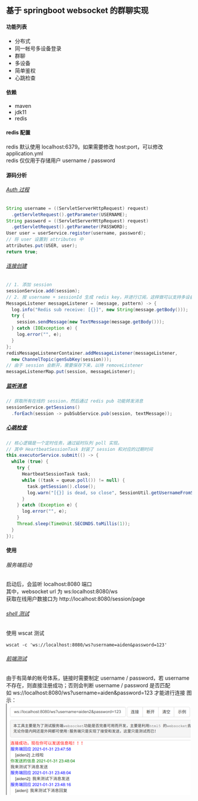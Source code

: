 ## 基于 springboot websocket 的群聊实现

#### 功能列表
- 分布式
- 同一帐号多设备登录
- 群聊
- 多设备
- 简单鉴权
- 心跳检查

#### 依赖
- maven
- jdk11
- redis

#### redis 配置
redis 默认使用 localhost:6379。如果需要修改 host:port，可以修改 application.yml
<br/>
redis 仅仅用于存储用户 username / password

#### 源码分析
###### [Auth 过程](https://github.com/yemingfeng/jchat-server/blob/master/src/main/java/com/jchat/interceptor/AuthorizationInterceptor.java)
```java
String username = ((ServletServerHttpRequest) request)
  .getServletRequest().getParameter(USERNAME);
String password = ((ServletServerHttpRequest) request)
  .getServletRequest().getParameter(PASSWORD);
User user = userService.register(username, password);
// 将 user 设置到 attributes 中
attributes.put(USER, user);
return true;
```

###### [连接创建](https://github.com/yemingfeng/jchat-server/blob/master/src/main/java/com/jchat/listener/SessionEstablishedEventListener.java)
```java
// 1. 添加 session
sessionService.add(session);
// 2. 按 username + sessionId 生成 redis key，并进行订阅，这样做可以支持多设备同一个帐号登录
MessageListener messageListener = (message, pattern) -> {
  log.info("Redis sub receive: [{}]", new String(message.getBody()));
  try {
    session.sendMessage(new TextMessage(message.getBody()));
  } catch (IOException e) {
    log.error("", e);
  }
};
redisMessageListenerContainer.addMessageListener(messageListener,
  new ChannelTopic(genSubKey(session)));
// 由于 session 会断开，需要保存下来，以待 removeListener
messageListenerMap.put(session, messageListener);
```

##### [监听消息](https://github.com/yemingfeng/jchat-server/blob/master/src/main/java/com/jchat/listener/TextMessageEventListener.java)
```java
// 获取所有在线的 session，然后通过 redis pub 功能转发消息
sessionService.getSessions()
  .forEach(session -> pubSubService.pub(session, textMessage));
```

##### [心跳检查](https://github.com/yemingfeng/jchat-server/blob/master/src/main/java/com/jchat/service/impl/HeartbeatServiceImpl.java)
```java
// 核心逻辑是一个定时任务，通过延时队列 poll 实现。
// 其中 HeartbeatSessionTask 封装了 session 和对应的过期时间
this.executorService.submit(() -> {
  while (true) {
    try {
      HeartbeatSessionTask task;
      while ((task = queue.poll()) != null) {
        task.getSession().close();
        log.warn("[{}] is dead, so close", SessionUtil.getUsernameFromSession(task.session));
      }
    } catch (Exception e) {
      log.error("", e);
    }
    Thread.sleep(TimeUnit.SECONDS.toMillis(1));
  }
});
```

#### 使用
###### 服务端启动
启动后，会监听 localhost:8080 端口
<br/>
其中，websocket url 为 ws:localhost:8080/ws
<br/>
获取在线用户数接口为 http://localhost:8080/session/page

###### [shell 测试](https://www.npmjs.com/package/wscat)
使用 wscat 测试
```
wscat -c 'ws://localhost:8080/ws?username=aiden&password=123'
```

###### [前端测试](http://coolaf.com/tool/chattest)
由于有简单的帐号体系，链接时需要制定 username / password，若 username 不存在，则直接注册成功；否则会判断 username / password 是否匹配
<br/>
如 ws://localhost:8080/ws?username=aiden&password=123 才能进行连接
图示：
![](./image1.png)
